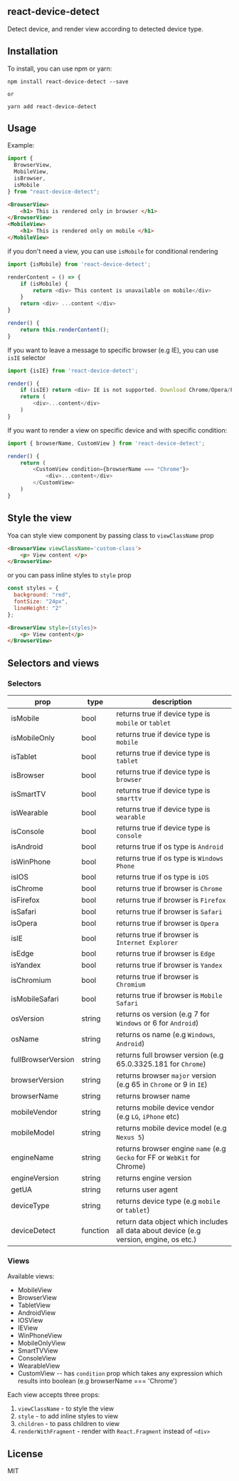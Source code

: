 ## react-device-detect

Detect device, and render view according to detected device type.

## Installation

To install, you can use npm or yarn:

```
npm install react-device-detect --save

or

yarn add react-device-detect
```

## Usage

Example:

```javascript
import {
  BrowserView,
  MobileView,
  isBrowser,
  isMobile
} from "react-device-detect";
```

```html
<BrowserView>
    <h1> This is rendered only in browser </h1>
</BrowserView>
<MobileView>
    <h1> This is rendered only on mobile </h1>
</MobileView>
```

if you don't need a view, you can use `isMobile` for conditional rendering

```javascript
import {isMobile} from 'react-device-detect';

renderContent = () => {
    if (isMobile) {
        return <div> This content is unavailable on mobile</div>
    }
    return <div> ...content </div>
}

render() {
    return this.renderContent();
}
```

If you want to leave a message to specific browser (e.g IE), you can use `isIE` selector

```javascript
import {isIE} from 'react-device-detect';

render() {
    if (isIE) return <div> IE is not supported. Download Chrome/Opera/Firefox </div>
    return (
        <div>...content</div>
    )
}
```

If you want to render a view on specific device and with specific condition:

```javascript
import { browserName, CustomView } from 'react-device-detect';

render() {
    return (
        <CustomView condition={browserName === "Chrome"}>
            <div>...content</div>
        </CustomView>
    )
}
```

## Style the view

Yoa can style view component by passing class to `viewClassName` prop

```html
<BrowserView viewClassName='custom-class'>
    <p> View content </p>
</BrowserView>
```

or you can pass inline styles to `style` prop

```javascript
const styles = {
  background: "red",
  fontSize: "24px",
  lineHeight: "2"
};
```

```html
<BrowserView style={styles}>
    <p> View content</p>
</BrowserView>
```

## Selectors and views

### Selectors

| prop               | type     | description                                                                            |
| ------------------ | -------- | -------------------------------------------------------------------------------------- |
| isMobile           | bool     | returns true if device type is `mobile` or `tablet`                                    |
| isMobileOnly       | bool     | returns true if device type is `mobile`                                                |
| isTablet           | bool     | returns true if device type is `tablet`                                                |
| isBrowser          | bool     | returns true if device type is `browser`                                               |
| isSmartTV          | bool     | returns true if device type is `smarttv`                                               |
| isWearable         | bool     | returns true if device type is `wearable`                                              |
| isConsole          | bool     | returns true if device type is `console`                                               |
| isAndroid          | bool     | returns true if os type is `Android`                                                   |
| isWinPhone         | bool     | returns true if os type is `Windows Phone`                                             |
| isIOS              | bool     | returns true if os type is `iOS`                                                       |
| isChrome           | bool     | returns true if browser is `Chrome`                                                    |
| isFirefox          | bool     | returns true if browser is `Firefox`                                                   |
| isSafari           | bool     | returns true if browser is `Safari`                                                    |
| isOpera            | bool     | returns true if browser is `Opera`                                                     |
| isIE               | bool     | returns true if browser is `Internet Explorer`                                         |
| isEdge             | bool     | returns true if browser is `Edge`                                                      |
| isYandex           | bool     | returns true if browser is `Yandex`                                                    |
| isChromium         | bool     | returns true if browser is `Chromium`                                                  |
| isMobileSafari     | bool     | returns true if browser is `Mobile Safari`                                             |
| osVersion          | string   | returns os version (e.g 7 for `Windows` or 6 for `Android`)                            |
| osName             | string   | returns os name (e.g `Windows`, `Android`)                                             |
| fullBrowserVersion | string   | returns full browser version (e.g 65.0.3325.181 for `Chrome`)                          |
| browserVersion     | string   | returns browser `major` version (e.g 65 in `Chrome` or 9 in `IE`)                      |
| browserName        | string   | returns browser name                                                                   |
| mobileVendor       | string   | returns mobile device vendor (e.g `LG`, `iPhone` etc)                                  |
| mobileModel        | string   | returns mobile device model (e.g `Nexus 5`)                                            |
| engineName         | string   | returns browser engine `name` (e.g `Gecko` for FF or `WebKit` for Chrome)              |
| engineVersion      | string   | returns engine version                                                                 |
| getUA              | string   | returns user agent                                                                     |
| deviceType         | string   | returns device type (e.g `mobile` or `tablet`)                                         |
| deviceDetect       | function | return data object which includes all data about device (e.g version, engine, os etc.) |

### Views

Available views:

- MobileView
- BrowserView
- TabletView
- AndroidView
- IOSView
- IEView
- WinPhoneView
- MobileOnlyView
- SmartTVView
- ConsoleView
- WearableView
- CustomView -- has `condition` prop which takes any expression which results into boolean (e.g browserName === 'Chrome')

Each view accepts three props:

1.  `viewClassName` - to style the view
2.  `style` - to add inline styles to view
3.  `children` - to pass children to view
4.  `renderWithFragment` - render with `React.Fragment` instead of `<div>`


## License

MIT
